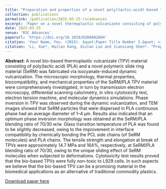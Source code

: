 ```yaml
---
title: "Preparation and properties of a novel poly(lactic-acid)-based thermoplastic vulcanizate from both experiments and simulations"
collection: publications
permalink: /publication/2022-03-25-rscadvances
excerpt: 'Paper on a novel thermoplastic vulcanizate consisting of poly(lactic acid) (PLA) and a novel polymeric slide ring material (SeRM)'
date: 2022-03-25
venue: 'RSC Advances'
paperurl: 'https://doi.org/10.1039/D2RA00286H'
citation: 'Your Name, You. (2015). &quot;Paper Title Number 3.&quot; <i>Journal 1</i>. 1(3).'
citation: 'Li, Xue*, Hailan Kang, Qiulan Luo and Jianxiang Shen*. “Preparation and properties of a novel poly(lactic-acid)-based thermoplastic vulcanizate from both experiments and simulations.” RSC Advances 12 (2022): 9534 - 9542.'
---
```


**Abstract**: A novel bio-based thermoplastic vulcanizate (TPV) material consisting of poly(lactic acid) (PLA) and a novel polymeric slide ring material (SeRM) was fabricated via isocyanate-induced dynamic vulcanization. The microscopic morphology, thermal properties, biocompatibility, and mechanical properties of the SeRM/PLA TPV material were comprehensively investigated, in turn by transmission electron microscopy, differential scanning calorimetry, in vitro cytotoxicity test, electron tension machine, and molecular dynamics simulations. Phase inversion in TPV was observed during the dynamic vulcanization, and TEM images showed that SeRM particles that were dispersed in PLA continuous phase had an average diameter of 1–4 μm. Results also indicated that an optimum phase inversion morphology was obtained at the SeRM/PLA blending ratio of 70/30 w/w. Glass transition temperature of PLA was found to be slightly decreased, owing to the improvement in interface compatibility by chemically bonding the PCL side chains (of SeRM molecules) and PLA chains. The tensile strength and elongation at break of TPVs were approximately 14.7 MPa and 164%, respectively, at SeRM/PLA blending ratio of 70/30, owing to the unique sliding effect of SeRM molecules when subjected to deformations. Cytotoxicity test results proved that the bio-based TPVs were fully non-toxic to L929 cells. In such aspects we believe that the bio-based TPV can be a promising material in the biomedical applications as an alternative of traditional commodity plastics.

[Download paper here](https://www.researchgate.net/profile/Jianxiang-Shen/publication/359475330_Preparation_and_properties_of_a_novel_polylactic-acid-based_thermoplastic_vulcanizate_from_both_experiments_and_simulations/links/62726a1a2f9ccf58eb2c353a/Preparation-and-properties-of-a-novel-polylactic-acid-based-thermoplastic-vulcanizate-from-both-experiments-and-simulations.pdf)
